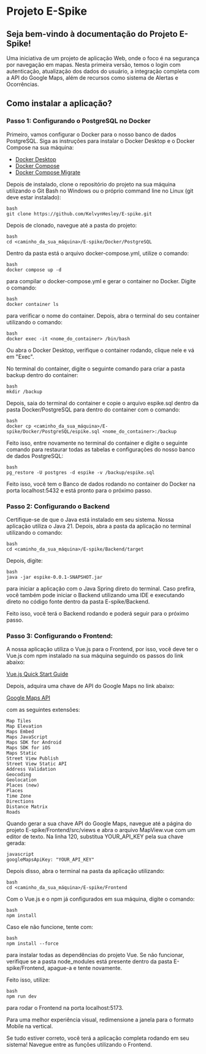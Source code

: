 # Projeto E-Spike

## Seja bem-vindo à documentação do Projeto E-Spike!

Uma iniciativa de um projeto de aplicação Web, onde o foco é na segurança por navegação em mapas. Nesta primeira versão, temos o login com autenticação, atualização dos dados do usuário, a integração completa com a API do Google Maps, além de recursos como sistema de Alertas e Ocorrências.

## Como instalar a aplicação?

### Passo 1: Configurando o PostgreSQL no Docker

Primeiro, vamos configurar o Docker para o nosso banco de dados PostgreSQL.
Siga as instruções para instalar o Docker Desktop e o Docker Compose na sua máquina:

- [Docker Desktop](https://docs.docker.com/desktop/)
- [Docker Compose](https://docs.docker.com/compose/)
- [Docker Compose Migrate](https://docs.docker.com/compose/migrate/)

Depois de instalado, clone o repositório do projeto na sua máquina utilizando o Git Bash no Windows ou o próprio command line no Linux (git deve estar instalado):

```
bash
git clone https://github.com/KelvynHesley/E-spike.git
```

Depois de clonado, navegue até a pasta do projeto:

```
bash
cd <caminho_da_sua_máquina>/E-spike/Docker/PostgreSQL
```

Dentro da pasta está o arquivo docker-compose.yml, utilize o comando:

```
bash
docker compose up -d
```

para compilar o docker-compose.yml e gerar o container no Docker. Digite o comando:
```
bash
docker container ls
```
para verificar o nome do container. Depois, abra o terminal do seu container utilizando o comando:
```
bash
docker exec -it <nome_do_container> /bin/bash
```
Ou abra o Docker Desktop, verifique o container rodando, clique nele e vá em "Exec".

No terminal do container, digite o seguinte comando para criar a pasta backup dentro do container:
```
bash
mkdir /backup
```
Depois, saia do terminal do container e copie o arquivo espike.sql dentro da pasta Docker/PostgreSQL para dentro do container com o comando:
```
bash
docker cp <caminho_da_sua_máquina>/E-spike/Docker/PostgreSQL/espike.sql <nome_do_container>:/backup
```
Feito isso, entre novamente no terminal do container e digite o seguinte comando para restaurar todas as tabelas e configurações do nosso banco de dados PostgreSQL:
```
bash
pg_restore -U postgres -d espike -v /backup/espike.sql
```
Feito isso, você tem o Banco de dados rodando no container do Docker na porta localhost:5432 e está pronto para o próximo passo.
### Passo 2: Configurando o Backend

Certifique-se de que o Java está instalado em seu sistema. Nossa aplicação utiliza o Java 21. Depois, abra a pasta da aplicação no terminal utilizando o comando:
```
bash
cd <caminho_da_sua_máquina>/E-spike/Backend/target
```
Depois, digite:
```
bash
java -jar espike-0.0.1-SNAPSHOT.jar
```
para iniciar a aplicação com o Java Spring direto do terminal.
Caso prefira, você também pode iniciar o Backend utilizando uma IDE e executando direto no código fonte dentro da pasta E-spike/Backend.

Feito isso, você terá o Backend rodando e poderá seguir para o próximo passo.

### Passo 3: Configurando o Frontend:

A nossa aplicação utiliza o Vue.js para o Frontend, por isso, você deve ter o Vue.js com npm instalado na sua máquina seguindo os passos do link abaixo:

[    Vue.js Quick Start Guide
](https://vuejs.org/guide/quick-start.html)

Depois, adquira uma chave de API do Google Maps no link abaixo:

[    Google Maps API](https://mapsplatform.google.com/maps-products/#maps-section)

com as seguintes extensões:

    Map Tiles
    Map Elevation
    Maps Embed
    Maps JavaScript
    Maps SDK for Android
    Maps SDK for iOS
    Maps Static
    Street View Publish
    Street View Static API
    Address Validation
    Geocoding
    Geolocation
    Places (new)
    Places
    Time Zone
    Directions
    Distance Matrix
    Roads

Quando gerar a sua chave API do Google Maps, navegue até a página do projeto E-spike/Frontend/src/views e abra o arquivo MapView.vue com um editor de texto. Na linha 120, substitua YOUR_API_KEY pela sua chave gerada:
```
javascript
googleMapsApiKey: "YOUR_API_KEY"
```

Depois disso, abra o terminal na pasta da aplicação utilizando:
```
bash
cd <caminho_da_sua_máquina>/E-spike/Frontend
```
Com o Vue.js e o npm já configurados em sua máquina, digite o comando:
```
bash
npm install
```
Caso ele não funcione, tente com:
```
bash
npm install --force
```
para instalar todas as dependências do projeto Vue. Se não funcionar, verifique se a pasta node_modules está presente dentro da pasta E-spike/Frontend, apague-a e tente novamente.

Feito isso, utilize:
```
bash
npm run dev
```
para rodar o Frontend na porta localhost:5173.

Para uma melhor experiência visual, redimensione a janela para o formato Mobile na vertical.

Se tudo estiver correto, você terá a aplicação completa rodando em seu sistema! Navegue entre as funções utilizando o Frontend.
